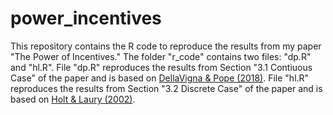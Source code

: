 # power_incentives

This repository contains the R code to reproduce the results from my paper "The Power of Incentives." The folder "r_code" contains two files: "dp.R" and "hl.R". File "dp.R" reproduces the results from Section "3.1 Contiuous Case" of the paper and is based on [DellaVigna & Pope (2018)](https://academic.oup.com/restud/article-abstract/85/2/1029/3861288). File "hl.R" reproduces the results from Section "3.2 Discrete Case" of the paper and is based on [Holt & Laury (2002)](https://www.aeaweb.org/articles?id=10.1257/000282802762024700).